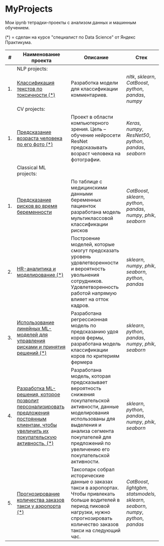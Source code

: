 # MyProjects

Мои ipynb тетрадки-проекты с анализом данных и машинным обучением.

(*) = сделан на курсе "специалист по Data Science" от Яндекс Практикума.

| #    | Наименование проекта                | Описание                                                     | Стек                                                         |
| ---- | ------------------------------------------------------------ | ------------------------------------------------------------ | ------------------------------------------------------------ |
|   | NLP projects:                |                                                      |                                                          |
| 1.   | [Классификация текстов по токсичности (*)](https://github.com/SEKO-1917/Portfolio/tree/main/texts_toxicity_project) | Разработка модели для классификации комментариев. | *nltk*, *sklearn*, *CatBoost*, *python*, *pandas*, *numpy* |
|    | CV projects:                |                                                      |                                                          |
| 1.   | [Предсказание возраста человека по его фото (*)](https://github.com/SEKO-1917/MyProjects/blob/main/AgeFromPhoto) | Проект в области компьютерного зрения. Цель – обучение нейросети ResNet предсказывать возраст человека на фотографии. | *Keras*, *numpy*, *ResNet50*, *python*, *pandas*, *seaborn* |
|    | Classical ML projects:                |                                                      |                                                          |
| 1.   | [Предсказание рисков во время беременности](https://colab.research.google.com/drive/1g2KQWOrT3Y0iCvghxgwV1Tc047v9NWc0) | По таблице с медицинскими данными беременных пациенток разработана модель мультиклассовой классификации рисков | *CatBoost*, *sklearn*, *python*, *pandas*, *numpy*, *phik*, *seaborn* |
| 2.   | [HR-аналитика и моделирование (*)](https://github.com/SEKO-1917/My-Yandex-Projects-from-Data-Science-course/tree/main/HR_project) | Построение моделей, которые смогут предсказать уровень удовлетворенности и вероятность увольнения сотрудников. Удовлетворенность работой напрямую влияет на отток кадров. | *sklearn*, *numpy*, *phik*, *seaborn*, *python*, *pandas*  |
| 3.   | [Использование линейных ML-моделей для управления рисками и принятия решений (*)](https://colab.research.google.com/drive/17UGZtDejEsHDywdB89_I4YCN1jNOLXtH) | Разработана регрессионная модель по предсказанию удоя коров фермы, разработана модель классификации коров по критериям фермера | *sklearn*, *python*, *pandas*, *numpy*, *phik*, *seaborn* |
| 4.   | [Разработка ML-решения, которое позволит персонализировать предложения постоянным клиентам, чтобы увеличить их покупательскую активность. (*)](https://colab.research.google.com/drive/101_vGjsry5QlySICcxugCfpfsD7Qshvz) | Разработана модель, которая предсказывает вероятность снижения покупательской активности, данные моделирования использованы для выделения и анализа сегмента покупателей для предложений по увеличению его покупательской активности. | *sklearn*, *python*, *pandas*, *numpy*, *phik*, *seaborn* |
| 5.   | [Прогнозирование количества заказов такси у аэропорта (*)](https://github.com/SEKO-1917/MyProjects/tree/main/time_series_project) |  Таксопарк собрал исторические данные о заказах такси в аэропортах. Чтобы привлекать больше водителей в период пиковой нагрузки, нужно спрогнозировать количество заказов такси на следующий час. | *CatBoost*, *lightgbm*, *statsmodels*, *sklearn*, *seaborn*, *numpy*, *python*, *pandas* |
